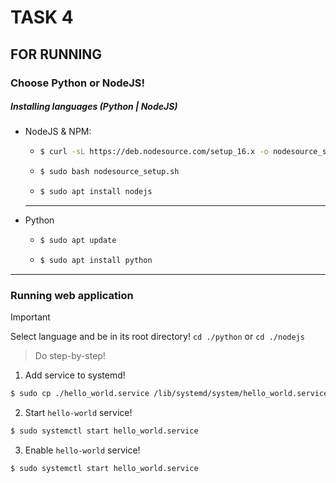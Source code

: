 # TASK 4

## FOR RUNNING

### Choose Python or NodeJS!

##### Installing languages (Python | NodeJS)

- NodeJS & NPM:

  - ```bash
    $ curl -sL https://deb.nodesource.com/setup_16.x -o nodesource_setup.sh
    ```

  - ```bash
    $ sudo bash nodesource_setup.sh
    ```

  - ```bash
    $ sudo apt install nodejs
    ```

  ***

- Python

  - ```bash
    $ sudo apt update
    ```

  - ```bash
    $ sudo apt install python
    ```

---

### Running web application

> [!IMPORTANT]
> Select language and be in its root directory! `cd ./python` or `cd ./nodejs`

> Do step-by-step!

1. Add service to systemd!

```bash
$ sudo cp ./hello_world.service /lib/systemd/system/hello_world.service
```

2. Start `hello-world` service!

```bash
$ sudo systemctl start hello_world.service
```

3. Enable `hello-world` service!

```bash
$ sudo systemctl start hello_world.service
```
